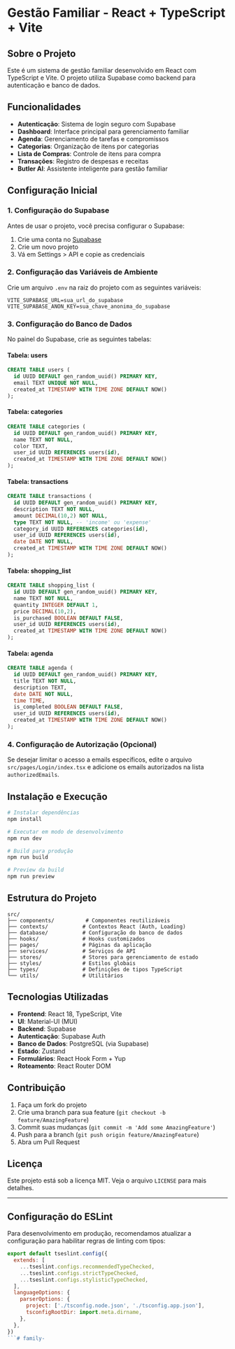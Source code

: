 # Gestão Familiar - React + TypeScript + Vite

## Sobre o Projeto

Este é um sistema de gestão familiar desenvolvido em React com TypeScript e Vite. O projeto utiliza Supabase como backend para autenticação e banco de dados.

## Funcionalidades

- **Autenticação**: Sistema de login seguro com Supabase
- **Dashboard**: Interface principal para gerenciamento familiar
- **Agenda**: Gerenciamento de tarefas e compromissos
- **Categorias**: Organização de itens por categorias
- **Lista de Compras**: Controle de itens para compra
- **Transações**: Registro de despesas e receitas
- **Butler AI**: Assistente inteligente para gestão familiar

## Configuração Inicial

### 1. Configuração do Supabase

Antes de usar o projeto, você precisa configurar o Supabase:

1. Crie uma conta no [Supabase](https://supabase.com)
2. Crie um novo projeto
3. Vá em Settings > API e copie as credenciais

### 2. Configuração das Variáveis de Ambiente

Crie um arquivo `.env` na raiz do projeto com as seguintes variáveis:

```env
VITE_SUPABASE_URL=sua_url_do_supabase
VITE_SUPABASE_ANON_KEY=sua_chave_anonima_do_supabase
```

### 3. Configuração do Banco de Dados

No painel do Supabase, crie as seguintes tabelas:

#### Tabela: users
```sql
CREATE TABLE users (
  id UUID DEFAULT gen_random_uuid() PRIMARY KEY,
  email TEXT UNIQUE NOT NULL,
  created_at TIMESTAMP WITH TIME ZONE DEFAULT NOW()
);
```

#### Tabela: categories
```sql
CREATE TABLE categories (
  id UUID DEFAULT gen_random_uuid() PRIMARY KEY,
  name TEXT NOT NULL,
  color TEXT,
  user_id UUID REFERENCES users(id),
  created_at TIMESTAMP WITH TIME ZONE DEFAULT NOW()
);
```

#### Tabela: transactions
```sql
CREATE TABLE transactions (
  id UUID DEFAULT gen_random_uuid() PRIMARY KEY,
  description TEXT NOT NULL,
  amount DECIMAL(10,2) NOT NULL,
  type TEXT NOT NULL, -- 'income' ou 'expense'
  category_id UUID REFERENCES categories(id),
  user_id UUID REFERENCES users(id),
  date DATE NOT NULL,
  created_at TIMESTAMP WITH TIME ZONE DEFAULT NOW()
);
```

#### Tabela: shopping_list
```sql
CREATE TABLE shopping_list (
  id UUID DEFAULT gen_random_uuid() PRIMARY KEY,
  name TEXT NOT NULL,
  quantity INTEGER DEFAULT 1,
  price DECIMAL(10,2),
  is_purchased BOOLEAN DEFAULT FALSE,
  user_id UUID REFERENCES users(id),
  created_at TIMESTAMP WITH TIME ZONE DEFAULT NOW()
);
```

#### Tabela: agenda
```sql
CREATE TABLE agenda (
  id UUID DEFAULT gen_random_uuid() PRIMARY KEY,
  title TEXT NOT NULL,
  description TEXT,
  date DATE NOT NULL,
  time TIME,
  is_completed BOOLEAN DEFAULT FALSE,
  user_id UUID REFERENCES users(id),
  created_at TIMESTAMP WITH TIME ZONE DEFAULT NOW()
);
```

### 4. Configuração de Autorização (Opcional)

Se desejar limitar o acesso a emails específicos, edite o arquivo `src/pages/Login/index.tsx` e adicione os emails autorizados na lista `authorizedEmails`.

## Instalação e Execução

```bash
# Instalar dependências
npm install

# Executar em modo de desenvolvimento
npm run dev

# Build para produção
npm run build

# Preview da build
npm run preview
```

## Estrutura do Projeto

```
src/
├── components/          # Componentes reutilizáveis
├── contexts/           # Contextos React (Auth, Loading)
├── database/           # Configuração do banco de dados
├── hooks/              # Hooks customizados
├── pages/              # Páginas da aplicação
├── services/           # Serviços de API
├── stores/             # Stores para gerenciamento de estado
├── styles/             # Estilos globais
├── types/              # Definições de tipos TypeScript
└── utils/              # Utilitários
```

## Tecnologias Utilizadas

- **Frontend**: React 18, TypeScript, Vite
- **UI**: Material-UI (MUI)
- **Backend**: Supabase
- **Autenticação**: Supabase Auth
- **Banco de Dados**: PostgreSQL (via Supabase)
- **Estado**: Zustand
- **Formulários**: React Hook Form + Yup
- **Roteamento**: React Router DOM

## Contribuição

1. Faça um fork do projeto
2. Crie uma branch para sua feature (`git checkout -b feature/AmazingFeature`)
3. Commit suas mudanças (`git commit -m 'Add some AmazingFeature'`)
4. Push para a branch (`git push origin feature/AmazingFeature`)
5. Abra um Pull Request

## Licença

Este projeto está sob a licença MIT. Veja o arquivo `LICENSE` para mais detalhes.

---

## Configuração do ESLint

Para desenvolvimento em produção, recomendamos atualizar a configuração para habilitar regras de linting com tipos:

```js
export default tseslint.config({
  extends: [
    ...tseslint.configs.recommendedTypeChecked,
    ...tseslint.configs.strictTypeChecked,
    ...tseslint.configs.stylisticTypeChecked,
  ],
  languageOptions: {
    parserOptions: {
      project: ['./tsconfig.node.json', './tsconfig.app.json'],
      tsconfigRootDir: import.meta.dirname,
    },
  },
})
```#   f a m i l y -  
 